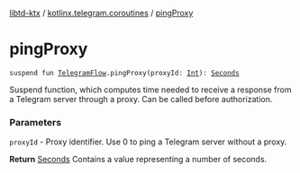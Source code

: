 [libtd-ktx](../index.md) / [kotlinx.telegram.coroutines](index.md) / [pingProxy](./ping-proxy.md)

# pingProxy

`suspend fun `[`TelegramFlow`](../kotlinx.telegram.core/-telegram-flow/index.md)`.pingProxy(proxyId: `[`Int`](https://kotlinlang.org/api/latest/jvm/stdlib/kotlin/-int/index.html)`): `[`Seconds`](https://tdlibx.github.io/td/docs/org/drinkless/td/libcore/telegram/TdApi.Seconds.html)

Suspend function, which computes time needed to receive a response from a Telegram server through
a proxy. Can be called before authorization.

### Parameters

`proxyId` - Proxy identifier. Use 0 to ping a Telegram server without a proxy.

**Return**
[Seconds](https://tdlibx.github.io/td/docs/org/drinkless/td/libcore/telegram/TdApi.Seconds.html) Contains a value representing a number of seconds.

